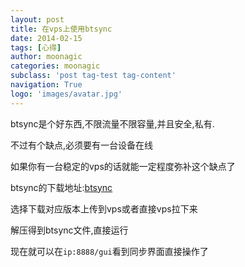 ```yaml
---
layout: post
title: 在vps上使用btsync
date: 2014-02-15
tags: [心得]
author: moonagic
categories: moonagic
subclass: 'post tag-test tag-content'
navigation: True
logo: 'images/avatar.jpg'
---
```


btsync是个好东西,不限流量不限容量,并且安全,私有.

不过有个缺点,必须要有一台设备在线

如果你有一台稳定的vps的话就能一定程度弥补这个缺点了

btsync的下载地址:[btsync][1]

选择下载对应版本上传到vps或者直接vps拉下来

解压得到btsync文件,直接运行

现在就可以在`ip:8888/gui`看到同步界面直接操作了




[1]: http://www.bittorrent.com/sync/download